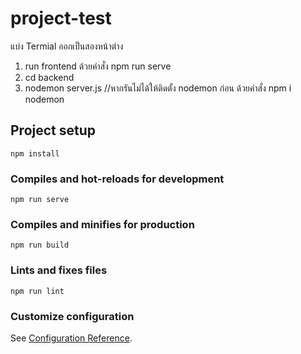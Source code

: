 # project-test

แบ่ง Termial ออกเป็นสองหน้าต่าง 
1. run frontend ด้วยคำสั่ง npm run serve 
2. cd backend
3. nodemon server.js  //หากรันไม่ได้ให้ติดตั้ง nodemon ก่อน ด้วยคำสั่ง npm i nodemon

## Project setup
```
npm install
```

### Compiles and hot-reloads for development
```
npm run serve
```

### Compiles and minifies for production
```
npm run build
```

### Lints and fixes files
```
npm run lint
```

### Customize configuration
See [Configuration Reference](https://cli.vuejs.org/config/).
